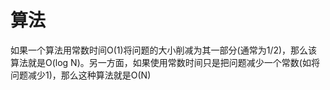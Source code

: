 # 算法

如果一个算法用常数时间O(1)将问题的大小削减为其一部分(通常为1/2)，那么该算法就是O(log N)。另一方面，如果使用常数时间只是把问题减少一个常数(如将问题减少1)，那么这种算法就是O(N)